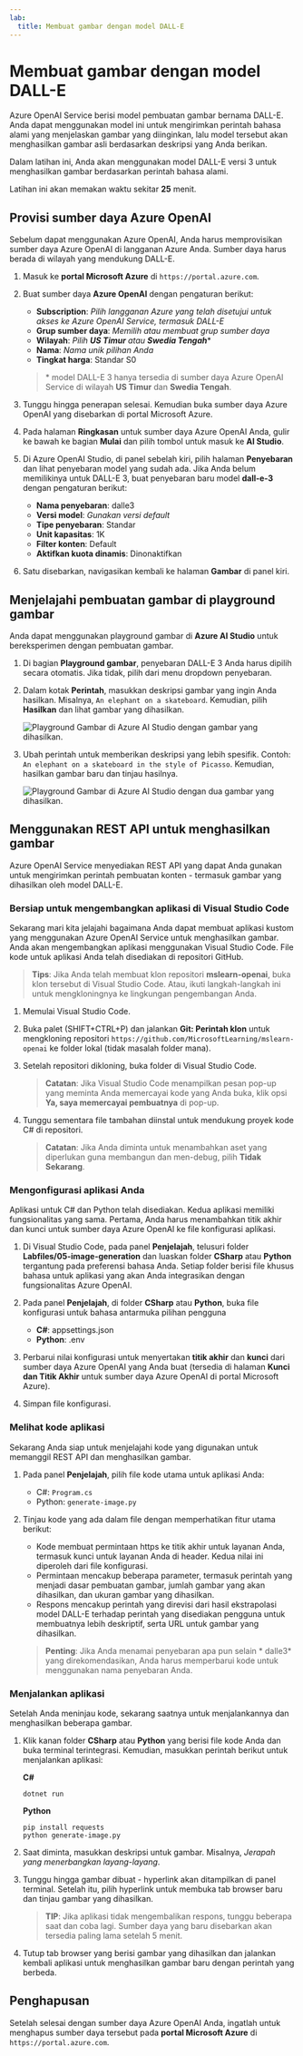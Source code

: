 ```yaml
---
lab:
  title: Membuat gambar dengan model DALL-E
---
```


# Membuat gambar dengan model DALL-E

Azure OpenAI Service berisi model pembuatan gambar bernama DALL-E. Anda dapat menggunakan model ini untuk mengirimkan perintah bahasa alami yang menjelaskan gambar yang diinginkan, lalu model tersebut akan menghasilkan gambar asli berdasarkan deskripsi yang Anda berikan.

Dalam latihan ini, Anda akan menggunakan model DALL-E versi 3 untuk menghasilkan gambar berdasarkan perintah bahasa alami.

Latihan ini akan memakan waktu sekitar **25** menit.

## Provisi sumber daya Azure OpenAI

Sebelum dapat menggunakan Azure OpenAI, Anda harus memprovisikan sumber daya Azure OpenAI di langganan Azure Anda. Sumber daya harus berada di wilayah yang mendukung DALL-E.

1. Masuk ke **portal Microsoft Azure** di `https://portal.azure.com`.
1. Buat sumber daya **Azure OpenAI** dengan pengaturan berikut:
    - **Subscription**: *Pilih langganan Azure yang telah disetujui untuk akses ke Azure OpenAI Service, termasuk DALL-E*
    - **Grup sumber daya**: *Memilih atau membuat grup sumber daya*
    - **Wilayah**: *Pilih **US Timur** atau **Swedia Tengah***\*
    - **Nama**: *Nama unik pilihan Anda*
    - **Tingkat harga**: Standar S0

    > \* model DALL-E 3 hanya tersedia di sumber daya Azure OpenAI Service di wilayah **US Timur** dan **Swedia Tengah**.

1. Tunggu hingga penerapan selesai. Kemudian buka sumber daya Azure OpenAI yang disebarkan di portal Microsoft Azure.
1. Pada halaman **Ringkasan** untuk sumber daya Azure OpenAI Anda, gulir ke bawah ke bagian **Mulai** dan pilih tombol untuk masuk ke **AI Studio**.
1. Di Azure OpenAI Studio, di panel sebelah kiri, pilih halaman **Penyebaran** dan lihat penyebaran model yang sudah ada. Jika Anda belum memilikinya untuk DALL-E 3, buat penyebaran baru model **dall-e-3** dengan pengaturan berikut:
    - **Nama penyebaran**: dalle3
    - **Versi model**: *Gunakan versi default*
    - **Tipe penyebaran**: Standar
    - **Unit kapasitas**: 1K
    - **Filter konten**: Default
    - **Aktifkan kuota dinamis**: Dinonaktifkan
1. Satu disebarkan, navigasikan kembali ke halaman **Gambar** di panel kiri.

## Menjelajahi pembuatan gambar di playground gambar

Anda dapat menggunakan playground gambar di **Azure AI Studio** untuk bereksperimen dengan pembuatan gambar.

1. Di bagian **Playground gambar**, penyebaran DALL-E 3 Anda harus dipilih secara otomatis. Jika tidak, pilih dari menu dropdown penyebaran.
1. Dalam kotak **Perintah**, masukkan deskripsi gambar yang ingin Anda hasilkan. Misalnya, `An elephant on a skateboard`. Kemudian, pilih **Hasilkan** dan lihat gambar yang dihasilkan.

    ![Playground Gambar di Azure AI Studio dengan gambar yang dihasilkan.](../media/images-playground.png)

1. Ubah perintah untuk memberikan deskripsi yang lebih spesifik. Contoh: `An elephant on a skateboard in the style of Picasso`. Kemudian, hasilkan gambar baru dan tinjau hasilnya.

    ![Playground Gambar di Azure AI Studio dengan dua gambar yang dihasilkan.](../media/images-playground-new-style.png)

## Menggunakan REST API untuk menghasilkan gambar

Azure OpenAI Service menyediakan REST API yang dapat Anda gunakan untuk mengirimkan perintah pembuatan konten - termasuk gambar yang dihasilkan oleh model DALL-E.

### Bersiap untuk mengembangkan aplikasi di Visual Studio Code

Sekarang mari kita jelajahi bagaimana Anda dapat membuat aplikasi kustom yang menggunakan Azure OpenAI Service untuk menghasilkan gambar. Anda akan mengembangkan aplikasi menggunakan Visual Studio Code. File kode untuk aplikasi Anda telah disediakan di repositori GitHub.

> **Tips**: Jika Anda telah membuat klon repositori **mslearn-openai**, buka klon tersebut di Visual Studio Code. Atau, ikuti langkah-langkah ini untuk mengkloningnya ke lingkungan pengembangan Anda.

1. Memulai Visual Studio Code.
2. Buka palet (SHIFT+CTRL+P) dan jalankan **Git: Perintah klon** untuk mengkloning repositori `https://github.com/MicrosoftLearning/mslearn-openai` ke folder lokal (tidak masalah folder mana).
3. Setelah repositori dikloning, buka folder di Visual Studio Code.

    > **Catatan**: Jika Visual Studio Code menampilkan pesan pop-up yang meminta Anda memercayai kode yang Anda buka, klik opsi **Ya, saya memercayai pembuatnya** di pop-up.

4. Tunggu sementara file tambahan diinstal untuk mendukung proyek kode C# di repositori.

    > **Catatan**: Jika Anda diminta untuk menambahkan aset yang diperlukan guna membangun dan men-debug, pilih **Tidak Sekarang**.

### Mengonfigurasi aplikasi Anda

Aplikasi untuk C# dan Python telah disediakan. Kedua aplikasi memiliki fungsionalitas yang sama. Pertama, Anda harus menambahkan titik akhir dan kunci untuk sumber daya Azure OpenAI ke file konfigurasi aplikasi.

1. Di Visual Studio Code, pada panel **Penjelajah**, telusuri folder **Labfiles/05-image-generation** dan luaskan folder **CSharp** atau **Python** tergantung pada preferensi bahasa Anda. Setiap folder berisi file khusus bahasa untuk aplikasi yang akan Anda integrasikan dengan fungsionalitas Azure OpenAI.
2. Pada panel **Penjelajah**, di folder **CSharp** atau **Python**, buka file konfigurasi untuk bahasa antarmuka pilihan pengguna

    - **C#**: appsettings.json
    - **Python**: .env
    
3. Perbarui nilai konfigurasi untuk menyertakan **titik akhir** dan **kunci** dari sumber daya Azure OpenAI yang Anda buat (tersedia di halaman **Kunci dan Titik Akhir** untuk sumber daya Azure OpenAI di portal Microsoft Azure).
4. Simpan file konfigurasi.

### Melihat kode aplikasi

Sekarang Anda siap untuk menjelajahi kode yang digunakan untuk memanggil REST API dan menghasilkan gambar.

1. Pada panel **Penjelajah**, pilih file kode utama untuk aplikasi Anda:

    - C#: `Program.cs`
    - Python: `generate-image.py`

2. Tinjau kode yang ada dalam file dengan memperhatikan fitur utama berikut:
    - Kode membuat permintaan https ke titik akhir untuk layanan Anda, termasuk kunci untuk layanan Anda di header. Kedua nilai ini diperoleh dari file konfigurasi.
    - Permintaan mencakup beberapa parameter, termasuk perintah yang menjadi dasar pembuatan gambar, jumlah gambar yang akan dihasilkan, dan ukuran gambar yang dihasilkan.
    - Respons mencakup perintah yang direvisi dari hasil ekstrapolasi model DALL-E terhadap perintah yang disediakan pengguna untuk membuatnya lebih deskriptif, serta URL untuk gambar yang dihasilkan.
    
    > **Penting**: Jika Anda menamai penyebaran apa pun selain * dalle3* yang direkomendasikan, Anda harus memperbarui kode untuk menggunakan nama penyebaran Anda.

### Menjalankan aplikasi

Setelah Anda meninjau kode, sekarang saatnya untuk menjalankannya dan menghasilkan beberapa gambar.

1. Klik kanan folder **CSharp** atau **Python** yang berisi file kode Anda dan buka terminal terintegrasi. Kemudian, masukkan perintah berikut untuk menjalankan aplikasi:

   **C#**
   ```
   dotnet run
   ```
   
   **Python**
   ```
   pip install requests
   python generate-image.py
   ```

3. Saat diminta, masukkan deskripsi untuk gambar. Misalnya, *Jerapah yang menerbangkan layang-layang*.

4. Tunggu hingga gambar dibuat - hyperlink akan ditampilkan di panel terminal. Setelah itu, pilih hyperlink untuk membuka tab browser baru dan tinjau gambar yang dihasilkan.

   > **TIP**: Jika aplikasi tidak mengembalikan respons, tunggu beberapa saat dan coba lagi. Sumber daya yang baru disebarkan akan tersedia paling lama setelah 5 menit.

5. Tutup tab browser yang berisi gambar yang dihasilkan dan jalankan kembali aplikasi untuk menghasilkan gambar baru dengan perintah yang berbeda.

## Penghapusan

Setelah selesai dengan sumber daya Azure OpenAI Anda, ingatlah untuk menghapus sumber daya tersebut pada **portal Microsoft Azure** di `https://portal.azure.com`.
